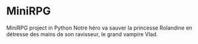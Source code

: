 # MiniRPG
MiniRPG project in Python
Notre héro va sauver la princesse Rolandine en détresse des mains de son ravisseur, le grand vampire Vlad.